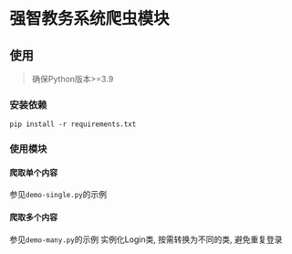 # 强智教务系统爬虫模块

## 使用

> 确保Python版本>=3.9

### 安装依赖
```shell
pip install -r requirements.txt
```

### 使用模块

#### 爬取单个内容

参见`demo-single.py`的示例

#### 爬取多个内容

参见`demo-many.py`的示例
实例化Login类, 按需转换为不同的类, 避免重复登录
